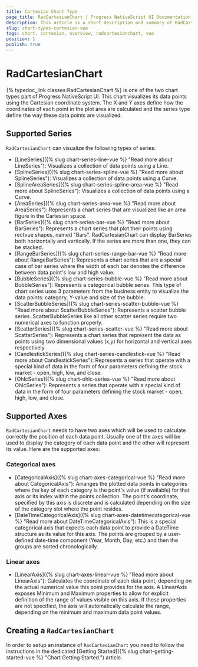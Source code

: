 ```yaml
---
title: Cartesian Chart Type
page_title: RadCartesianChart | Progress NativeScript UI Documentation
description: This article is a short description and summary of RadCartesianCharts's features.
slug: chart-types-cartesian-vue
tags: chart, cartesian, overview, radcartesianchart, vue
position: 1
publish: true
---
```


# RadCartesianChart
{% typedoc_link classes:RadCartesianChart %} is one of the two chart types part of Progress NativeScript UI. This chart visualizes its data points using the Cartesian coordinate system. The X and Y axes define how the coordinates of each point in the plot area are calculated and the series type define the way these data points are visualized.

## Supported Series
`RadCartesianChart` can visualize the following types of series:

- [LineSeries]({% slug chart-series-line-vue %} "Read more about LineSeries"): Visualizes a collection of data points using a Line.
- [SplineSeries]({% slug chart-series-spline-vue %} "Read more about SplineSeries"): Visualizes a collection of data points using a Curve.
- [SplineAreaSeries]({% slug chart-series-spline-area-vue %} "Read more about SplineSeries"): Visualizes a collection of data points using a Curve.
- [AreaSeries]({% slug chart-series-area-vue %} "Read more about AreaSeries"): Represents a chart series that are visualized like an area figure in the Cartesian space.
- [BarSeries]({% slug chart-series-bar-vue %} "Read more about BarSeries"): Represents a chart series that plot their points using rectvue shapes, named "Bars". RadCartesianChart can display BarSeries both horizontally and vertically. If the series are more than one, they can be stacked.
- [RangeBarSeries]({% slug chart-series-range-bar-vue %} "Read more about RangeBarSeries"): Represents a chart series that are a special case of bar series where the width of each bar denotes the difference between data point's low and high value.
- [BubbleSeries]({% slug chart-series-bubble-vue %} "Read more about BubbleSeries"): Represents a categorical bubble series. This type of chart series uses 3 parameters from the business entity to visualize the data points: category, Y-value and size of the bubble.
- [ScatterBubbleSeries]({% slug chart-series-scatter-bubble-vue %} "Read more about ScatterBubbleSeries"): Represents a scatter bubble series. ScatterBubbleSeries like all other scatter series require two numerical axes to function properly.
- [ScatterSeries]({% slug chart-series-scatter-vue %} "Read more about ScatterSeries"): Represents a chart series that represent the data as points using two dimensional values (x,y) for horizontal and vertical axes respectively.
- [CandlestickSeries]({% slug chart-series-candlestick-vue %} "Read more about CandlestickSeries"): Represents a series that operate with a special kind of data in the form of four parameters defining the stock market - open, high, low, and close.
- [OhlcSeries]({% slug chart-ohlc-series-vue %} "Read more about OhlcSeries"): Represents a series that operate with a special kind of data in the form of four parameters defining the stock market - open, high, low, and close.

## Supported Axes
`RadCartesianChart` needs to have two axes which will be used to calculate correctly the position of each data point. Usually one of the axes will be used to display the category of each data point and the other will represent its value. Here are the supported axes:

### Categorical axes
- [CategoricalAxis]({% slug chart-axes-categorical-vue %} "Read more about CategoricalAxis"): Arranges the plotted data points in categories where the key of each category is the point's value (if available) for that axis or its index within the points collection. The point's coordinate, specified by this axis is discrete and is calculated depending on the size of the category slot where the point resides.
- [DateTimeCategoricalAxis]({% slug chart-axes-datetimecategorical-vue %} "Read more about DateTimeCategoricalAxis"): This is a special categorical axis that expects each data point to provide a DateTime structure as its value for this axis. The points are grouped by a user-defined date-time component (Year, Month, Day, etc.) and then the groups are sorted chronologically.

### Linear axes
- [LinearAxis]({% slug chart-axes-linear-vue  %} "Read more about LinearAxis"): Calculates the coordinate of each data point, depending on the actual numerical value this point provides for the axis. A LinearAxis exposes Minimum and Maximum properties to allow for explicit definition of the range of values visible on this axis. If these properties are not specified, the axis will automatically calculate the range, depending on the minimum and maximum data point values.

## Creating a `RadCartesianChart`
In order to setup an instance of `RadCartesianChart` you need to follow the instructions in the dedicated [Getting Started]({% slug chart-getting-started-vue %} "Chart Getting Started.") article.

